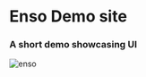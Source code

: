 # Enso Demo site
### A short demo showcasing UI
![enso](https://cdn.midjourney.com/196be9dc-da2b-4c11-ac4d-ec32821105b1/0_2.webp)
